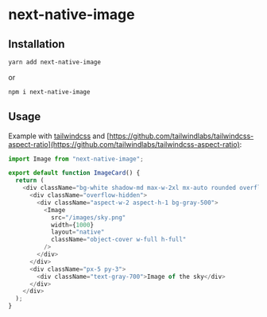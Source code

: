 # next-native-image

## Installation
```sh
yarn add next-native-image
```

or

```sh
npm i next-native-image
```

## Usage
Example with [tailwindcss](https://tailwindcss.com) and [https://github.com/tailwindlabs/tailwindcss-aspect-ratio](https://github.com/tailwindlabs/tailwindcss-aspect-ratio):

```javascript
import Image from "next-native-image";

export default function ImageCard() {
  return (
    <div className="bg-white shadow-md max-w-2xl mx-auto rounded overflow-hidden">
      <div className="overflow-hidden">
        <div className="aspect-w-2 aspect-h-1 bg-gray-500">
          <Image
            src="/images/sky.png"
            width={1000}
            layout="native"
            className="object-cover w-full h-full"
          />
        </div>
      </div>
      <div className="px-5 py-3">
        <div className="text-gray-700">Image of the sky</div>
      </div>
    </div>
  );
}
```
